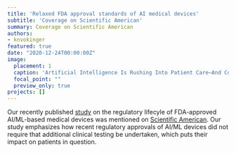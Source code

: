 ```yaml
---
title: 'Relaxed FDA approval standards of AI medical devices'
subtitle: 'Coverage on Scientific American'
summary: Coverage on Scientific American
authors: 
- knvokinger
featured: true
date: "2020-12-24T00:00:00Z"
image:
  placement: 1
  caption: 'Artificial Intelligence Is Rushing Into Patient Care—And Could Raise Risks'
  focal_point: ""
  preview_only: true
projects: []
---
```


Our recently published [study](https://jamanetwork.com/journals/jama/fullarticle/10.1001/jama.2019.16842) on the regulatory lifecyle of FDA-approved AI/ML-based medical devices was mentioned on [Scientific American](https://www.scientificamerican.com/article/artificial-intelligence-is-rushing-into-patient-care-and-could-raise-risks/?utm_medium=social&utm_content=organic&utm_source=twitter&utm_campaign=SciAm_&sf226835386=1). Our study emphasizes how recent regulatory approvals of AI/ML devices did not require that additional clinical testing be undertaken, which puts their impact on patients in question.
